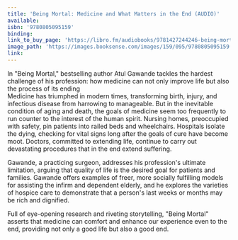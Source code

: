 ```yaml
---
title: 'Being Mortal: Medicine and What Matters in the End (AUDIO)'
available:
isbn: '9780805095159'
binding:
link_to_buy_page: 'https://libro.fm/audiobooks/9781427244246-being-mortal'
image_path: 'https://images.booksense.com/images/159/095/9780805095159.jpg'
link:
---
```



In "Being Mortal," bestselling author Atul Gawande tackles the hardest challenge of his profession: how medicine can not only improve life but also the process of its ending&nbsp;
<br>Medicine has triumphed in modern times, transforming birth, injury, and infectious disease from harrowing to manageable. But in the inevitable condition of aging and death, the goals of medicine seem too frequently to run counter to the interest of the human spirit. Nursing homes, preoccupied with safety, pin patients into railed beds and wheelchairs. Hospitals isolate the dying, checking for vital signs long after the goals of cure have become moot. Doctors, committed to extending life, continue to carry out devastating procedures that in the end extend suffering.

Gawande, a practicing surgeon, addresses his profession's ultimate limitation, arguing that quality of life is the desired goal for patients and families. Gawande offers examples of freer, more socially fulfilling models for assisting the infirm and dependent elderly, and he explores the varieties of hospice care to demonstrate that a person's last weeks or months may be rich and dignified.

Full of eye-opening research and riveting storytelling, "Being Mortal" asserts that medicine can comfort and enhance our experience even to the end, providing not only a good life but also a good end.